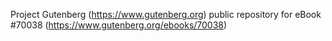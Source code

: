 Project Gutenberg (https://www.gutenberg.org) public repository for
eBook #70038 (https://www.gutenberg.org/ebooks/70038)
